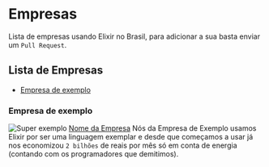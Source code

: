 # Empresas
Lista de empresas usando Elixir no Brasil, para adicionar a sua basta enviar um `Pull Request`.

## Lista de Empresas

* [Empresa de exemplo](https://github.com/elixirbrasil/empresas#empresa-de-exemplo)


### Empresa de exemplo
![Super exemplo](https://raw.githubusercontent.com/elixirbrasil/empresas/master/data/empresa-exemplo-logo.jpg)
[Nome da Empresa](http://google.com/)
Nós da Empresa de Exemplo usamos Elixir por ser uma linguagem exemplar e desde que começamos a usar já nos economizou `2 bilhões` de reais por mês só em conta de energia (contando com os programadores que demitimos).